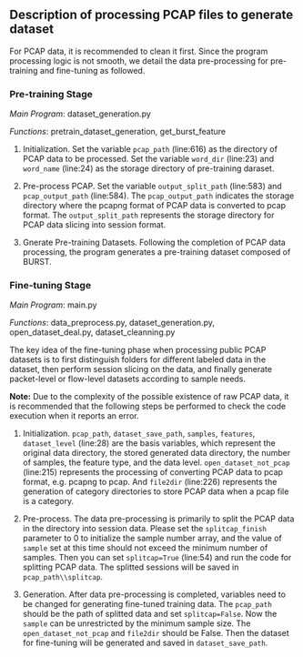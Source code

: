 ## Description of processing PCAP files to generate dataset

For PCAP data, it is recommended to clean it first. Since the program processing logic is not smooth, we detail the data pre-processing for pre-training and fine-tuning as followed.

### Pre-training Stage

_Main Program_: dataset_generation.py

_Functions_: pretrain_dataset_generation, get_burst_feature

1. Initialization.
   Set the variable `pcap_path` (line:616) as the directory of PCAP data to be processed.
   Set the variable `word_dir` (line:23) and `word_name` (line:24) as the storage directory of pre-training daraset.

2. Pre-process PCAP.
   Set the variable `output_split_path` (line:583) and `pcap_output_path` (line:584).
   The `pcap_output_path` indicates the storage directory where the pcapng format of PCAP data is converted to pcap format.
   The `output_split_path` represents the storage directory for PCAP data slicing into session format.

3. Gnerate Pre-training Datasets.
   Following the completion of PCAP data processing, the program generates a pre-training dataset composed of BURST.

### Fine-tuning Stage

_Main Program_: main.py

_Functions_: data_preprocess.py, dataset_generation.py, open_dataset_deal.py, dataset_cleanning.py

The key idea of the fine-tuning phase when processing public PCAP datasets is to first distinguish folders for different labeled data in the dataset, then perform session slicing on the data, and finally generate packet-level or flow-level datasets according to sample needs.

**Note:** Due to the complexity of the possible existence of raw PCAP data, it is recommended that the following steps be performed to check the code execution when it reports an error.

1. Initialization.
   `pcap_path`, `dataset_save_path`, `samples`, `features`, `dataset_level` (line:28) are the basis variables, which represent the original data directory, the stored generated data directory, the number of samples, the feature type, and the data level. `open_dataset_not_pcap` (line:215) represents the processing of converting PCAP data to pcap format, e.g. pcapng to pcap.
   And `file2dir` (line:226) represents the generation of category directories to store PCAP data when a pcap file is a category.

2. Pre-process.
   The data pre-processing is primarily to split the PCAP data in the directory into session data.
   Please set the `splitcap_finish` parameter to 0 to initialize the sample number array, and the value of `sample` set at this time should not exceed the minimum number of samples.
   Then you can set `splitcap=True` (line:54) and run the code for splitting PCAP data. The splitted sessions will be saved in `pcap_path\\splitcap`.

3. Generation.
   After data pre-processing is completed, variables need to be changed for generating fine-tuned training data. The `pcap_path` should be the path of splitted data and set
   `splitcap=False`. Now the `sample` can be unrestricted by the minimum sample size. The `open_dataset_not_pcap` and `file2dir` should be False. Then the dataset for fine-tuning will be generated and saved in `dataset_save_path`.
